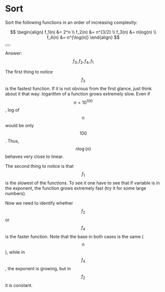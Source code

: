 # Sort

Sort the following functions in an order of increasing complexity:

$$
\begin{align}
f_1(n) &= 2^n \\
f_2(n) &= n^{3/2} \\
f_3(n) &= n\log(n) \\
f_4(n) &= n^{\log(n)}
\end{align}
$$

<button class="section" target="solution" show="Show solution" hide="Hide solution"></button>

<!--sec data-title="Solution" data-id="solution" data-show=false ces-->
Answer: $$f_3, f_2, f_4, f_1$$

The first thing to notice $$f_3$$ is the fastest function. If it is not obvious from the first glance, just think about it that way: logarithm of a function grows extremely slow. Even if $$n=10^{100}$$, log of $$n$$ would be only $$100$$. Thus, $$n\log(n)$$ behaves very close to linear.

The second thing to notice is that $$f_1$$ is the slowest of the functions. To see it one have to see that if variable is in the exponent, the function grows extremely fast (try it for some large numbers).

Now we need to identify whether $$f_2$$ or $$f_4$$ is the faster function. Note that the base in both cases is the same ($$n$$), while in $$f_4$$, the exponent is growing, but in $$f_2$$ it is constant.

<!--endsec-->

